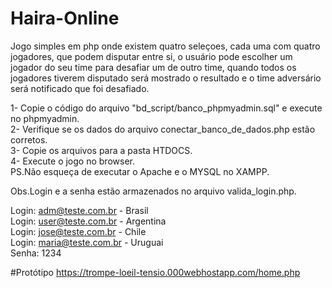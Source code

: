 # Haira-Online
Jogo simples em php onde existem quatro seleçoes, cada uma com quatro jogadores, que podem disputar entre si, o usuário pode escolher um jogador do seu time para desafiar um de outro time, quando todos os jogadores tiverem disputado será mostrado o resultado e o time adversário será notificado que foi desafiado.

1- Copie o código do arquivo "bd_script/banco_phpmyadmin.sql" e execute no phpmyadmin. <br>
2- Verifique se os dados do arquivo conectar_banco_de_dados.php estão corretos. <br>
3- Copie os arquivos para a pasta HTDOCS.<br>
4- Execute o jogo no browser.<br>
PS.Não esqueça de executar o Apache e o MYSQL no XAMPP.<br>

Obs.Login e a senha estão armazenados no arquivo valida_login.php.

Login: adm@teste.com.br - Brasil<br>
Login: user@teste.com.br - Argentina<br>
Login: jose@teste.com.br - Chile<br>
Login: maria@teste.com.br - Uruguai<br>
Senha: 1234

#Protótipo
https://trompe-loeil-tensio.000webhostapp.com/home.php
